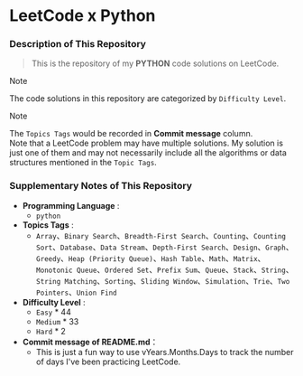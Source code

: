 # LeetCode x Python

### Description of This Repository
> This is the repository of my **PYTHON** code solutions on LeetCode.

> [!NOTE] 
> The code solutions in this repository are categorized by `Difficulty Level`.

> [!NOTE]
> The `Topics Tags` would be recorded in **Commit message** column.<br>
> Note that a LeetCode problem may have multiple solutions. My solution is just one of them and may not necessarily include all the algorithms or data structures mentioned in the `Topic Tags`.

### Supplementary Notes of This Repository
- **Programming Language** :
  - `python`
- **Topics Tags** :
  - `Array`、`Binary Search`、`Breadth-First Search`、`Counting`、`Counting Sort`、`Database`、`Data Stream`、`Depth-First Search`、`Design`、`Graph`、`Greedy`、`Heap (Priority Queue)`、`Hash Table`、`Math`、`Matrix`、`Monotonic Queue`、`Ordered Set`、`Prefix Sum`、`Queue`、`Stack`、`String`、`String Matching`、`Sorting`、`Sliding Window`、`Simulation`、`Trie`、`Two Pointers`、`Union Find`
- **Difficulty Level** :
  - `Easy` * 44
  - `Medium` * 33
  - `Hard` * 2
- **Commit message of README.md**：
  - This is just a fun way to use vYears.Months.Days to track the number of days I've been practicing LeetCode.
